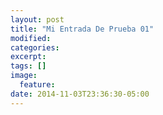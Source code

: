 ```yaml
---
layout: post
title: "Mi Entrada De Prueba 01"
modified:
categories: 
excerpt:
tags: []
image:
  feature:
date: 2014-11-03T23:36:30-05:00
---
```


